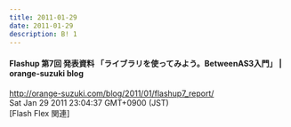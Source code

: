 ```yaml
---
title: 2011-01-29
date: 2011-01-29
description: B! 1
---
```


#### Flashup 第7回 発表資料 「ライブラリを使ってみよう。BetweenAS3入門」 | orange-suzuki blog
http://orange-suzuki.com/blog/2011/01/flashup7_report/<br>
Sat Jan 29 2011 23:04:37 GMT+0900 (JST)<br>
[Flash Flex 関連]



